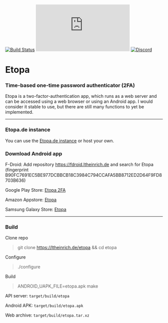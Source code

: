 [![Build Status](https://ltheinrich.de/etopa/workflows/CI/badge.svg)](https://ltheinrich.de/etopa/actions?query=workflow%3ACI)
[![Matrix](https://img.shields.io/matrix/etopa:matrix.org?label=Matrix)](https://matrix.to/#/!SuZAJrFcmgupnUNURc:matrix.org?via=matrix.org)
[![Discord](https://img.shields.io/discord/694617177717735457?label=Discord)](https://discord.gg/ZWFNBgR)

# Etopa
### Time-based one-time password authenticator (2FA)
Etopa is a two-factor-authentication app, which runs as a web server and can be accessed using a web browser or using an Android app.
I would consider it stable to use, but there are still many functions to yet be implemented.

<hr>

### Etopa<span></span>.de instance
You can use the [Etopa.de instance](https://etopa.de/) or host your own.

### Download Android app
F-Droid: Add repository https://fdroid.ltheinrich.de and search for Etopa (fingerprint B90FC7691EC5BE977DCBBCB18C3984C794CCAFA5BB8712ED2D64F9FD8703B636)

Google Play Store: [Etopa 2FA](https://play.google.com/store/apps/details?id=de.ltheinrich.etopa)

Amazon Appstore: [Etopa](http://www.amazon.com/gp/mas/dl/android?p=de.ltheinrich.etopa)

Samsung Galaxy Store: [Etopa](https://apps.samsung.com/gear/appDetail.as?appId=de.ltheinrich.etopa)

<hr>

### Build
Clone repo
> git clone https://ltheinrich.de/etopa && cd etopa

Configure
> ./configure

Build
> ANDROID_UAPK_FILE=etopa.apk make

API server: `target/build/etopa`

Android APK: `target/build/etopa.apk`

Web archive: `target/build/etopa.tar.xz`
